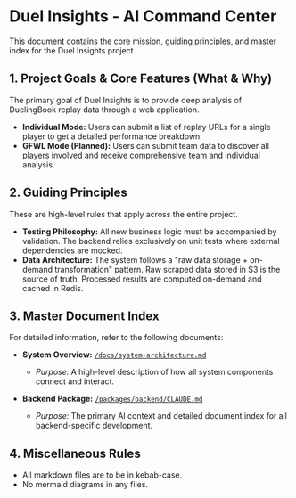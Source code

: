 # Duel Insights - AI Command Center

This document contains the core mission, guiding principles, and master index for the Duel Insights project.

## 1. Project Goals & Core Features (What & Why)

The primary goal of Duel Insights is to provide deep analysis of DuelingBook replay data through a web application.

- **Individual Mode:** Users can submit a list of replay URLs for a single player to get a detailed performance breakdown.
- **GFWL Mode (Planned):** Users can submit team data to discover all players involved and receive comprehensive team and individual analysis.

## 2. Guiding Principles

These are high-level rules that apply across the entire project.

- **Testing Philosophy:** All new business logic must be accompanied by validation. The backend relies exclusively on unit tests where external dependencies are mocked.
- **Data Architecture:** The system follows a "raw data storage + on-demand transformation" pattern. Raw scraped data stored in S3 is the source of truth. Processed results are computed on-demand and cached in Redis.

## 3. Master Document Index

For detailed information, refer to the following documents:

- **System Overview:** [`/docs/system-architecture.md`](/docs/system-architecture.md)

  - _Purpose:_ A high-level description of how all system components connect and interact.

- **Backend Package:** [`/packages/backend/CLAUDE.md`](/packages/backend/CLAUDE.md)
  - _Purpose:_ The primary AI context and detailed document index for all backend-specific development.

## 4. Miscellaneous Rules

- All markdown files are to be in kebab-case.
- No mermaid diagrams in any files.
